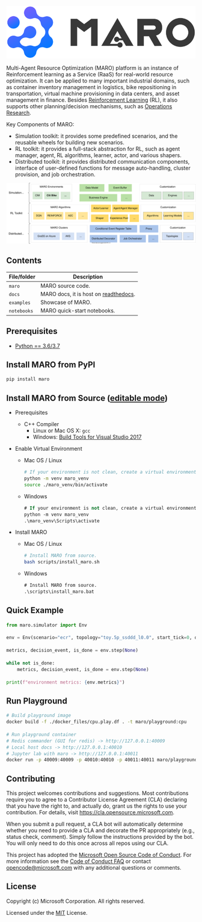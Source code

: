 ![MARO LOGO](./docs/source/images/logo.svg)

Multi-Agent Resource Optimization (MARO) platform is an instance of Reinforcement learning as a Service (RaaS) for real-world resource optimization.
It can be applied to many important industrial domains,
such as container inventory management in logistics, bike repositioning in
transportation, virtual machine provisioning in data centers, and asset
management in finance. Besides [Reinforcement Learning](https://www.andrew.cmu.edu/course/10-703/textbook/BartoSutton.pdf) (RL), it also supports other planning/decision mechanisms, such as
[Operations Research](https://en.wikipedia.org/wiki/Operations_research).

Key Components of MARO:

- Simulation toolkit: it provides some predefined scenarios, and the reusable wheels for building new scenarios.
- RL toolkit: it provides a full-stack abstraction for RL, such as agent manager, agent, RL algorithms, learner, actor, and various shapers.
- Distributed toolkit: it provides distributed communication components, interface of user-defined functions for message auto-handling, cluster provision, and job orchestration.

![MARO Key Components](./docs/source/images/maro_overview.svg)

## Contents

| File/folder | Description                                                                                       |
| ----------- | ------------------------------------------------------------------------------------------------- |
| `maro`      | MARO source code.                                                                                 |
| `docs`      | MARO docs, it is host on [readthedocs](https://maro.readthedocs.io/en/latest/index.html#).        |
| `examples`  | Showcase of MARO.                                                                                 |
| `notebooks` | MARO quick-start notebooks.                                                                       |

## Prerequisites

- [Python == 3.6/3.7](https://www.python.org/downloads/)

## Install MARO from PyPI

```sh
pip install maro
```

## Install MARO from Source ([editable mode](https://pip.pypa.io/en/stable/reference/pip_install/#editable-installs))

- Prerequisites
  - C++ Compiler
    - Linux or Mac OS X: `gcc`
    - Windows: [Build Tools for Visual Studio 2017](https://visualstudio.microsoft.com/thank-you-downloading-visual-studio/?sku=BuildTools&rel=15) 

- Enable Virtual Environment
  - Mac OS / Linux

    ```sh
    # If your environment is not clean, create a virtual environment firstly.
    python -m venv maro_venv
    source ./maro_venv/bin/activate
    ```

  - Windows

    ```ps
    # If your environment is not clean, create a virtual environment firstly.
    python -m venv maro_venv
    .\maro_venv\Scripts\activate
    ```

- Install MARO

  - Mac OS / Linux

    ```sh
    # Install MARO from source.
    bash scripts/install_maro.sh
    ```

  - Windows

    ```ps
    # Install MARO from source.
    .\scripts\install_maro.bat
    ```

## Quick Example

```python
from maro.simulator import Env

env = Env(scenario="ecr", topology="toy.5p_ssddd_l0.0", start_tick=0, durations=100)

metrics, decision_event, is_done = env.step(None)

while not is_done:
    metrics, decision_event, is_done = env.step(None)

print(f"environment metrics: {env.metrics}")

```

## Run Playground

```sh
# Build playground image
docker build -f ./docker_files/cpu.play.df . -t maro/playground:cpu

# Run playground container
# Redis commander (GUI for redis) -> http://127.0.0.1:40009
# Local host docs -> http://127.0.0.1:40010
# Jupyter lab with maro -> http://127.0.0.1:40011
docker run -p 40009:40009 -p 40010:40010 -p 40011:40011 maro/playground:cpu
```

## Contributing

This project welcomes contributions and suggestions.  Most contributions require you to agree to a
Contributor License Agreement (CLA) declaring that you have the right to, and actually do, grant us
the rights to use your contribution. For details, visit https://cla.opensource.microsoft.com.

When you submit a pull request, a CLA bot will automatically determine whether you need to provide
a CLA and decorate the PR appropriately (e.g., status check, comment). Simply follow the instructions
provided by the bot. You will only need to do this once across all repos using our CLA.

This project has adopted the [Microsoft Open Source Code of Conduct](https://opensource.microsoft.com/codeofconduct/).
For more information see the [Code of Conduct FAQ](https://opensource.microsoft.com/codeofconduct/faq/) or
contact [opencode@microsoft.com](mailto:opencode@microsoft.com) with any additional questions or comments.

## License

Copyright (c) Microsoft Corporation. All rights reserved.

Licensed under the [MIT](./LICENSE) License.